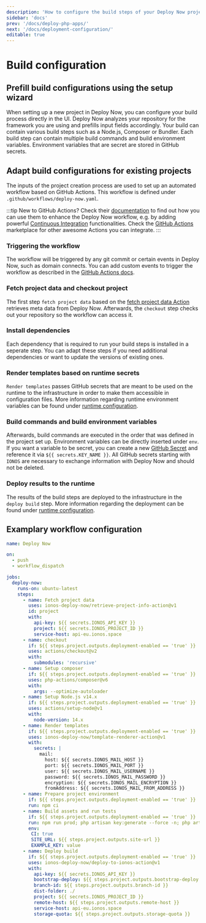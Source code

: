 ```yaml
---
description: 'How to configure the build steps of your Deploy Now project. Deploy Now detects your framework from the repository and sets up a GitHub Actions workflow accordingly.'
sidebar: 'docs'
prev: '/docs/deploy-php-apps/'
next: '/docs/deployment-configuration/'
editable: true
---
```


# Build configuration

## Prefill build configurations using the setup wizard

When setting up a new project in Deploy Now, you can configure your build process directly in the UI. Deploy Now analyzes your repository for the framework you are using and prefills input fields accordingly. Your build can contain various build steps such as a Node.js, Composer or Bundler. Each build step can contain multiple build commands and build environment variables. Environment variables that are secret are stored in GitHub secrets.

## Adapt build configurations for existing projects

The inputs of the project creation process are used to set up an automated workflow based on GitHub Actions. This workflow is defined under `.github/workflows/deploy-now.yaml`.

:::tip
New to GitHub Actions? Check their [documentation](https://docs.github.com/en/actions) to find out how you can use them to enhance the Deploy Now workflow, e.g. by adding  powerful [Continuous Integration](https://docs.github.com/en/actions/automating-builds-and-tests/about-continuous-integration) functionalities. Check the [GitHub Actions](https://github.com/marketplace?type=actions) marketplace for other awesome Actions you can integrate.
:::

### Triggering the workflow

The workflow will be triggered by any git commit or certain events in Deploy Now, such as domain connects. You can add custom events to trigger the workflow as described in the [GitHub Actions docs](https://docs.github.com/en/actions/using-workflows/workflow-syntax-for-github-actions#on).

### Fetch project data and checkout project

The first step `fetch project data` based on the [fetch project data Action](https://github.com/ionos-deploy-now/retrieve-project-info-action) retrieves meta data from Deploy Now. Afterwards, the `checkout` step checks out your repository so the workflow can access it. 

### Install dependencies

Each dependency that is required to run your build steps is installed in a seperate step. You can adapt these steps if you need additional dependencies or want to update the versions of existing ones. 

### Render templates based on runtime secrets

`Render templates` passes GitHub secrets that are meant to be used on the runtime to the infrastructure in order to make them accessible in configuration files. More information regarding runtime environment variables can be found under [runtime configuration](/docs/runtime-configuration). 

### Build commands and build environment variables

Afterwards, build commands are executed in the order that was defined in the project set up. Environment variables can be directly inserted under `env`. If you want a variable to be secret, you can create a new [GitHub Secret](https://docs.github.com/en/actions/security-guides/encrypted-secrets) and reference it via `${{ secrets.KEY_NAME }}`. All GitHub secrets starting with `IONOS` are necessary to exchange information with Deploy Now and should not be deleted.

### Deploy results to the runtime

The results of the build steps are deployed to the infrastructure in the `deploy build` step. More information regarding the deployment can be found under [runtime configuration](/docs/runtime-configuration).

## Examplary workflow configuration

``` yaml
name: Deploy Now

on:
  - push
  - workflow_dispatch

jobs:
  deploy-now:
    runs-on: ubuntu-latest
    steps:
      - name: Fetch project data
        uses: ionos-deploy-now/retrieve-project-info-action@v1
        id: project
        with:
          api-key: ${{ secrets.IONOS_API_KEY }}
          project: ${{ secrets.IONOS_PROJECT_ID }}
          service-host: api-eu.ionos.space
      - name: checkout
        if: ${{ steps.project.outputs.deployment-enabled == 'true' }}
        uses: actions/checkout@v2
        with:
          submodules: 'recursive'
      - name: Setup composer
        if: ${{ steps.project.outputs.deployment-enabled == 'true' }}
        uses: php-actions/composer@v6
        with:
          args: --optimize-autoloader
      - name: Setup Node.js v14.x
        if: ${{ steps.project.outputs.deployment-enabled == 'true' }}
        uses: actions/setup-node@v1
        with:
          node-version: 14.x
      - name: Render templates
        if: ${{ steps.project.outputs.deployment-enabled == 'true' }}
        uses: ionos-deploy-now/template-renderer-action@v1
        with:
          secrets: |
            mail:
              host: ${{ secrets.IONOS_MAIL_HOST }}
              port: ${{ secrets.IONOS_MAIL_PORT }}
              user: ${{ secrets.IONOS_MAIL_USERNAME }}
              password: ${{ secrets.IONOS_MAIL_PASSWORD }}
              encryption: ${{ secrets.IONOS_MAIL_ENCRYPTION }}
              fromAddress: ${{ secrets.IONOS_MAIL_FROM_ADDRESS }}
      - name: Prepare project environment
        if: ${{ steps.project.outputs.deployment-enabled == 'true' }}
        run: npm ci
      - name: Build assets and run tests
        if: ${{ steps.project.outputs.deployment-enabled == 'true' }}
        run: npm run prod; php artisan key:generate --force -n; php artisan test;
        env:
         CI: true
         SITE_URL: ${{ steps.project.outputs.site-url }}
         EXAMPLE_KEY: value
      - name: Deploy build
        if: ${{ steps.project.outputs.deployment-enabled == 'true' }}
        uses: ionos-deploy-now/deploy-to-ionos-action@v1
        with:
          api-key: ${{ secrets.IONOS_API_KEY }}
          bootstrap-deploy: ${{ steps.project.outputs.bootstrap-deploy }}
          branch-id: ${{ steps.project.outputs.branch-id }}
          dist-folder: ./
          project: ${{ secrets.IONOS_PROJECT_ID }}
          remote-host: ${{ steps.project.outputs.remote-host }}
          service-host: api-eu.ionos.space
          storage-quota: ${{ steps.project.outputs.storage-quota }}

```


